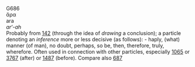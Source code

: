 <body>
  <p>G686<br>  ἄρα  <br> ara  <br><i>ar‘-ah </i><br>Probably from <a href="g0142.htm">142</a> (through the idea of <i>drawing</i> a conclusion); a particle denoting an <i>inference</i> more or less decisive (as follows): - haply, (what) manner (of man), no doubt, perhaps, so be, then, therefore, truly, wherefore. Often used in connection with other particles, especially <a href="g1065.htm">1065</a> or <a href="g3767.htm">3767</a> (after) or <a href="g1487.htm">1487</a> (before). Compare also <a href="g0687.htm">687</a> <br></p>
 </body>